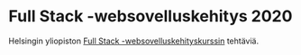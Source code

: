 Full Stack -websovelluskehitys 2020
======
Helsingin yliopiston [Full Stack -websovelluskehityskurssin](https://fullstack-hy2020.github.io/) tehtäviä.
